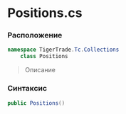 
# Positions.cs
### Расположение
```csharp
namespace TigerTrade.Tc.Collections  
    class Positions
```

> Описание

### Синтаксис
```csharp
public Positions()
```
